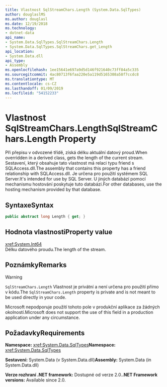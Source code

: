 ```yaml
---
title: Vlastnost SqlStreamChars.Length (System.Data.SqlTypes)
author: douglaslMS
ms.author: douglasl
ms.date: 12/19/2018
ms.technology:
- dotnet-data
api_name:
- System.Data.SqlTypes.SqlStreamChars.Length
- System.Data.SqlTypes.SqlStreamChars.get_Length
api_location:
- System.Data.dll
api_type:
- Assembly
ms.openlocfilehash: 1ee15641e697a9d5d146f921640c73ff84a5c335
ms.sourcegitcommit: 4ac80713f6faa220e5a119d5165308a58f7ccdc8
ms.translationtype: MT
ms.contentlocale: cs-CZ
ms.lasthandoff: 01/09/2019
ms.locfileid: "54152233"
---
```

# <a name="sqlstreamcharslength-property"></a><span data-ttu-id="a5f01-102">Vlastnost SqlStreamChars.Length</span><span class="sxs-lookup"><span data-stu-id="a5f01-102">SqlStreamChars.Length Property</span></span>

<span data-ttu-id="a5f01-103">Při přepisu v odvozené třídě, získá délku aktuální datový proud.</span><span class="sxs-lookup"><span data-stu-id="a5f01-103">When overridden in a derived class, gets the length of the current stream.</span></span> <span data-ttu-id="a5f01-104">Sestavení, který obsahuje tato vlastnost má relaci typu friend s SQLAccess.dll.</span><span class="sxs-lookup"><span data-stu-id="a5f01-104">The assembly that contains this property has a friend relationship with SQLAccess.dll.</span></span> <span data-ttu-id="a5f01-105">Je určena pro použití systémem SQL Server.</span><span class="sxs-lookup"><span data-stu-id="a5f01-105">It's intended for use by SQL Server.</span></span> <span data-ttu-id="a5f01-106">U jiných databází pomocí mechanismu hostování poskytuje tuto databázi.</span><span class="sxs-lookup"><span data-stu-id="a5f01-106">For other databases, use the hosting mechanism provided by that database.</span></span>

## <a name="syntax"></a><span data-ttu-id="a5f01-107">Syntaxe</span><span class="sxs-lookup"><span data-stu-id="a5f01-107">Syntax</span></span>

```csharp
public abstract long Length { get; }
```

## <a name="property-value"></a><span data-ttu-id="a5f01-108">Hodnota vlastnosti</span><span class="sxs-lookup"><span data-stu-id="a5f01-108">Property value</span></span>

<xref:System.Int64>\
<span data-ttu-id="a5f01-109">Délku datového proudu.</span><span class="sxs-lookup"><span data-stu-id="a5f01-109">The length of the stream.</span></span>

## <a name="remarks"></a><span data-ttu-id="a5f01-110">Poznámky</span><span class="sxs-lookup"><span data-stu-id="a5f01-110">Remarks</span></span>

> [!WARNING]
> <span data-ttu-id="a5f01-111">`SqlStreamChars.Length` Vlastnost je privátní a není určena pro použití přímo v kódu.</span><span class="sxs-lookup"><span data-stu-id="a5f01-111">The `SqlStreamChars.Length` property is private and is not meant to be used directly in your code.</span></span>
>
> <span data-ttu-id="a5f01-112">Microsoft nepodporuje použití tohoto pole v produkční aplikace za žádných okolností.</span><span class="sxs-lookup"><span data-stu-id="a5f01-112">Microsoft does not support the use of this field in a production application under any circumstance.</span></span>

## <a name="requirements"></a><span data-ttu-id="a5f01-113">Požadavky</span><span class="sxs-lookup"><span data-stu-id="a5f01-113">Requirements</span></span>

<span data-ttu-id="a5f01-114">**Namespace:** <xref:System.Data.SqlTypes></span><span class="sxs-lookup"><span data-stu-id="a5f01-114">**Namespace:** <xref:System.Data.SqlTypes></span></span>

<span data-ttu-id="a5f01-115">**Sestavení:** System.Data (v System.Data.dll)</span><span class="sxs-lookup"><span data-stu-id="a5f01-115">**Assembly:** System.Data (in System.Data.dll)</span></span>

<span data-ttu-id="a5f01-116">**Verze rozhraní .NET framework:** Dostupné od verze 2.0.</span><span class="sxs-lookup"><span data-stu-id="a5f01-116">**.NET Framework versions:** Available since 2.0.</span></span>